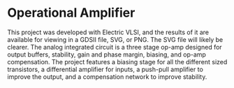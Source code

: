Operational Amplifier
=====================
This project was developed with Electric VLSI, and the results of it are available for viewing in a GDSII file, SVG, or PNG. The SVG file will likely be clearer. The analog integrated circuit is a three stage op-amp designed for output buffers, stability, gain and phase margin, biasing, and op-amp compensation. The project features a biasing stage for all the different sized transistors, a differential amplifier for inputs, a push-pull amplifier to improve the output, and a compensation network to improve stability.

